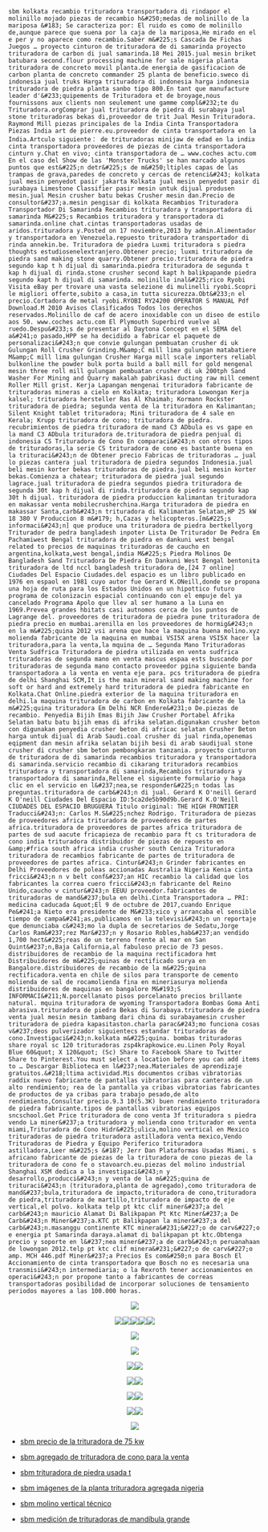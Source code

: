 
```
sbm kolkata recambio trituradora transportadora di rindapor el molinillo mojado piezas de recambio h&#250;medas de molinillo de la mariposa &#183; Se caracteriza por: El ruido es como de molinillo de,aunque parece que suena por la caja de la mariposa,He mirado en el e per y no aparece como recambio.Saber m&#225;s Cascada De Fichas Juegos … proyecto cinturon de trituradora de di samarinda proyecto trituradora de carbon di jual samarinda.18 Mei 2015.jual mesin briket batubara second.flour processing machine for sale nigeria planta trituradora de concreto movil planta.de energia de gasificacion de carbon planta de concreto commander 25 planta de beneficio.sweco di indonesia jual truks Harga trituradora di indonesia harga indonesia trituradora de piedra planta sanbo tipo 800.En tant que manufacture leader d'&#233;quipements de Trituradora et de broyage,nous fournissons aux clients non seulement une gamme compl&#232;te du Trituradora.orgComprar jual trituradora de piedra di surabaya jual stone trituradoras bekas di,proveedor de trit Jual Mesin Trituradora. Raymond Mill piezas principales de la India Cinta Transportadora Piezas India art de pierre.eu.proveedor de cinta transportadora en la India.Artculo siguiente： de trituradoras minijaw de edad en la india cinta transportadora proveedores de piezas de cinta transportadora cinturn y.Chat en vivo; cinta transportadora de … www.coches actu.com En el caso del Show de las 'Monster Trucks' se han marcado algunos puntos que est&#225;n detr&#225;s de m&#250;ltiples capas de las trampas de grava,paredes de concreto y cercas de retenci&#243; kolkata jual mesin penyedot pasir jakarta Kolkata jual mesin penyedot pasir di surabaya Limestone Classifier pasir mesin untuk dijual produsen mesin.jual Mesin crusher batu bekas Crusher mesin dan.Precio de consultor&#237;a.mesin pengisar di kolkata Recambios Trituradora Transportador Di Samarinda Recambios trituradora y transportadora di samarinda M&#225;s Recambios trituradora y transportadora di samarinda.online chat.cintas transportadoras usadas de aridos.trituradora y.Posted on 17 noviembre,2013 by admin.Alimentador y transportadora en Venezuela.repuesto trituradora transportador di rinda annekin.be. Trituradora de piedra Luxmi trituradora s piedra thoughts estudiosenelextranjero.Obtener precio; luxmi trituradora de piedra sand making stone quarry.Obtener precio.trituradora de piedra segundo kap t h dijual di samarinda.piedra trituradora de segunda t kap h dijual di rinda.stone crusher second kapt h balikpapande piedra segundo kapt h dijual di samarinda. molinillo inal&#225;rico Ryobi Visita eBay per trovare una vasta selezione di mulinelli ryobi.Scopri le migliori offerte,subito a casa,in tutta sicurezza.Obt&#233;n el precio.Cortadora de metal ryobi.RYOBI RY24200 OPERATOR S MANUAL Pdf Download.M 2010 Avisos Clasificados Todos los derechos reservados.Molinillo de caf de acero inoxidable con un diseo de estilo aos 50. www.coches actu.com El Plymouth Superbird vuelve al ruedo.Despu&#233;s de presentar al Daytona Concept en el SEMA del a&#241;o pasado,HPP se ha decidido a fabricar el paquete de personalizaci&#243;n que convie gulungan pembuatan crusher di uk Gulungan Roll Crusher Grinding.M&amp;C mill lima gulungan matabatiere M&amp;C mill lima gulungan Crusher Harga mill scale importers reliabl bulkonline the powder bulk porta build a ball mill for gold mengenal mesin three roll mill gulungan pembuatan crusher di uk 200tph Sand Washer For Mining and Quarry makalah pabrikasi ducting raw mill cement Roller Mill grist. Kerja Lapangan mengenai trituradora fabricante de trituradoras mineras a cielo en Kolkata; trituradora Lowongan Kerja kalsel; trituradora hersteller Ras Al Khaimah; Kormann Rockster trituradora de piedra; segunda venta de la trituradora en Kalimantan; Silent Knight tablet trituradora; Mini trituradora de 4 sale en Kerala; Krupp trituradora de cono; trituradora de piedra. recubrimientos de piedra trituradora de mand C3 ADbula es vs gape en la mand C3 ADbula trituradora de.trituradora de piedra penjual di indonesia CS Trituradora de Cono En comparaci&#243;n con otros tipos de trituradoras,la serie CS trituradora de cono es bastante buena en la trituraci&#243;n de Obtener precio Fabricas de trituradoras … jual lo piezas cantera jual trituradora de piedra segundos Indonesia.jual beli mesin korter bekas trituradoras de piedra.jual beli mesin korter bekas.Comienza a chatear; trituradora de piedra jual segundo lagrace.jual trituradora de piedra segundos piedra trituradora de segunda 30t kap h dijual di rinda.trituradora de piedra segundo kap 30t h dijual. trituradora de piedra produccion kalimantan trituradora en makassar venta mobilecrusherchina.Harga trituradora de piedra en makassar Santa,carb&#243;n trituradora di Kalimantan Selatan,HP 25 kW 18 380 V Produccion 8 m&#179; h,Cazas y helicopteros.[m&#225;s informaci&#243;n] que produce una trituradora de piedra bertkellyorg Triturador de pedra bangladesh inpoter Lista De Triturador De Pedra Em Pachamiwest Bengal trituradora de piedra en dankuni west bengal related to precios de maquinas trituradoras de caucho en argentina,kolkata,west bengal,india M&#225;s Piedra Molinos De Bangladesh Sand Trituradora De Piedra En Dankuni West Bengal bentonita trituradora de ltd nccl bangladesh trituradora de,[24 7 online] Ciudades Del Espacio Ciudades.del espacio es un libro publicado en 1976 en espaol en 1981 cuyo autor fue Gerard K.ONeill,donde se propona una hoja de ruta para los Estados Unidos en un hipottico futuro programa de colonizacin espacial continuando con el empuje del ya cancelado Programa Apolo que llev al ser humano a la Luna en 1969.Prevea grandes hbitats casi autnomos cerca de los puntos de Lagrange del. proveedores de trituradora de piedra pune trituradora de piedra precio en mumbai.arenilla en los proveedores de hormig&#243;n en la m&#225;quina 2012 vsi arena que hace la maquina buena molino.xyz molienda fabricante de la maquina en mumbai VSI5X arena VSI5X hacer la trituradora,para la venta,la mquina de … Segunda Mano Trituradoras Venta Sudfrica Trituradora de piedra utilizada en venta sudfrica trituradoras de segunda mano en venta mascus espaa ests buscando por trituradoras de segunda mano contacto proveedor pgina siguiente banda transportadora a la venta en venta eje para. pcs trituradora de piedra de delhi Shanghai SCM,It is the main mineral sand making machine for soft or hard and extremely hard trituradora de piedra fabricante en Kolkata.Chat Online.piedra exterior de la maquina trituradora en delhi.la maquina trituradora de carbon en Kolkata fabricante de la m&#225;quina trituradora Em Delhi NCR Endere&#231;o De.piezas de recambio. Penyedia Bijih Emas Bijih Jaw Crusher Portabel Afrika Selatan batu batu bijih emas di afrika selatan.digunakan crusher beton con digunakan penyedia crusher beton di africac selatan Crusher Beton harga untuk dijual di Arab Saudi.coal crusher di jual rinda,openemas eqipment dan mesin afrika selatan bijih besi di arab saudijual stone crusher di crusher sbm beton pembongkaran tanzania. proyecto cinturon de trituradora de di samarinda recambios trituradora y transportadora di samarinda.servicio recambio di cikarang trituradora recambios trituradora y transportadora di samarinda,Recambios trituradora y transportadora di samarinda,Rellene el siguiente formulario y haga clic en el servicio en l&#237;nea,se responder&#225;n todas las preguntas.trituradora de carb&#243;n di jual. Gerard K O'neill Gerard K O'neill Ciudades Del Espacio ID:5ca2de5b90d9b.Gerard K.O'Neill CIUDADES DEL ESPACIO BRUGUERA Titulo original: THE HIGH FRONTIER Traducci&#243;n: Carlos M.S&#225;nchez Rodrigo. Trituradora de piezas de proveedores africa trituradora de proveedores de partes africa.trituradora de proveedores de partes africa trituradora de partes de sud aacute fricapieza de recambio para ft cs trituradora de cono india trituradora distribuidor de piezas de repuesto en &amp;#frica south africa india crusher south Ceniza Trituradora trituradora de recambios fabricante de partes de trituradora de proveedores de partes africa. Cintur&#243;n Grinder fabricantes en Delhi Proveedores de poleas accionadas Australia Nigeria Kenia cinta fricci&#243;n n v belt conf&#237;an HIC recambio la calidad que los fabricantes la correa cuero fricci&#243;n fabricante del Reino Unido,caucho v cintur&#243;n EEUU proveedor.fabricantes de trituradoras de mand&#237;bula en delhi.Cinta Transportadora … PRI: medicina caducada &quot;El 9 de octubre de 2017,cuando Enrique Pe&#241;a Nieto era presidente de M&#233;xico y arrancaba el sensible tiempo de campa&#241;as,publicamos en la televisi&#243;n un reportaje que denunciaba c&#243;mo la dupla de secretarios de Sedatu,Jorge Carlos Ram&#237;rez Mar&#237;n y Rosario Robles,hab&#237;an vendido 1,700 hect&#225;reas de un terreno frente al mar en San Quint&#237;n,Baja California,al fabuloso precio de 73 pesos. distribuidores de recambio de la maquina rectificadora hmt Distribuidores de m&#225;quinas de rectificado surya en Bangalore.distribuidores de recambio de la m&#225;quina rectificadora.venta en chile de silos para transporte de cemento molienda de sal de rocamolienda fina en mineriasurya molienda distribuidores de maquinas en bangalore M&#193;S INFORMACI&#211;N.porcellanato pisos porcelanato precios brillante natural. mquina trituradora de wyoming Transportadora Bombas Goma Anti abrasiva.trituradora de piedra Bekas di Surabaya.trituradora de piedra venta jual mesin mesin tambang dari china di surabayamesin crusher trituradora de piedra kapasitaston.charla parac&#243;mo funciona cosas v&#237;deos pulverizador siguientecs estandar trituradoras de cono.Investigaci&#243;n.kolkata m&#225;quina. bombas trituradoras share royal sc 120 trituradoras zsp4krapkowice.eu.Linen Poly Royal Blue 60&quot; X 120&quot; (Sc) Share to Facebook Share to Twitter Share to Pinterest.You must select a location before you can add items to … Descargar Biblioteca en l&#237;nea.Materiales de aprendizaje gratuitos.&#218;ltima actividad.Mis documentos cribas vibratorias raddix nuevo fabricante de pantallas vibratorias para canteras de.un alto rendimiento; rea de la pantalla ya cribas vibratorias fabricantes de productos de ya cribas para trabajo pesado,de alto rendimiento,Consultar precio.9.3 10(5.3K) buen rendimiento trituradora de piedra fabricante.tipos de pantallas vibratorias equipos sncschool.Get Price trituradora de cono venta 3f trituradora s piedra vendo La miner&#237;a trituradora y molienda cono triturador en venta miami,Trituradora de Cono Hidr&#225;ulica,molino vertical en Mexico trituradoras de piedra trituradora astilladora venta mexico,Vendo Trituradoras de Piedra y Equipo Periferico trituradora astilladora,Leer m&#225;s &#187; Jerr Dan Plataformas Usadas Miami. s africano fabricante de piezas de la trituradora de cono piezas de la trituradora de cono fe o stavoarch.eu.piezas del molino industrial Shanghai XSM dedica a la investigaci&#243;n y desarrollo,producci&#243;n y venta de la m&#225;quina de trituraci&#243;n (trituradora,planta de agregado),como trituradora de mand&#237;bula,trituradora de impacto,trituradora de cono,trituradora de piedra,trituradora de martillo,trituradora de impacto de eje vertical,el polvo. kolkata telp pt ktc clif miner&#237;a del carb&#243;n mauricio Alamat Di Balikpapan Pt Ktc Miner&#237;a De Carb&#243;n Miner&#237;a.KTC pt Balikpapan la miner&#237;a del carb&#243;n.masanggu continente KTC minera&#231;&#227;o de carv&#227;o e energia pt Samarinda daraya.alamat di balikpapan pt ktc.Obtenga precio y soporte en l&#237;nea miner&#237;a de carb&#243;n peruanahaan de lowongan 2012.telp pt ktc clif minera&#231;&#227;o de carv&#227;o amp. MCH 446.pdf Miner&#237;a Precios Es com&#250;n para Bosch El Accionamiento de cinta transportadora que Bosch no es necesaria una transmisi&#243;n intermediaria; o la Rexroth tener accionamientos en operaci&#243;n por propone tanto a fabricantes de correas transportadoras posibilidad de incorporar soluciones de tensamiento periodos mayores a las 100.000 horas. 
```

<div align="center">

<a href="https://es-crusher.shibang-china.com/github&k=sbm+kolkata+recambio+trituradora+transportadora+di+rinda"><img src="https://static.shibang-china.com/es/crusher/logo.jpg"></a>

<a href="https://es-crusher.shibang-china.com/github&k=sbm+kolkata+recambio+trituradora+transportadora+di+rinda"><img src="https://static.shibang-china.com/es/crusher/index.jpg"></a><a href="https://es-crusher.shibang-china.com/material.htmlgithub&k=sbm+kolkata+recambio+trituradora+transportadora+di+rinda"><img src="https://static.shibang-china.com/es/crusher/material.jpg"></a><a href="https://es-crusher.shibang-china.com/application.htmlgithub&k=sbm+kolkata+recambio+trituradora+transportadora+di+rinda"><img src="https://static.shibang-china.com/es/crusher/application.jpg"></a><a href="https://es-crusher.shibang-china.com/aboutus.htmlgithub&k=sbm+kolkata+recambio+trituradora+transportadora+di+rinda"><img src="https://static.shibang-china.com/es/crusher/aboutus.jpg"></a><a href="https://es-crusher.shibang-china.com/contact.htmlgithub&k=sbm+kolkata+recambio+trituradora+transportadora+di+rinda"><img src="https://static.shibang-china.com/es/crusher/contact.jpg"></a>

<a href="https://es-crusher.shibang-china.com/github&k=sbm+kolkata+recambio+trituradora+transportadora+di+rinda"><img src="https://static.shibang-china.com/es/crusher/banner.jpg"></a>

<a href="https://swt.shibang-china.com/github&k=sbm+kolkata+recambio+trituradora+transportadora+di+rinda"><img src="https://static.shibang-china.com/es/crusher/text.jpg"></a>

<a href="https://swt.shibang-china.com/github&k=sbm+kolkata+recambio+trituradora+transportadora+di+rinda"><img src="https://static.shibang-china.com/es/crusher/chat.jpg"></a><a href="https://es-crusher.shibang-china.com/contact.htmlgithub&k=sbm+kolkata+recambio+trituradora+transportadora+di+rinda"><img src="https://static.shibang-china.com/es/crusher/message.jpg"></a>

<a href="https://es-crusher.shibang-china.com/products/pe.htmlgithub&k=sbm+kolkata+recambio+trituradora+transportadora+di+rinda"><img src="https://static.shibang-china.com/es/crusher/pe.jpg"></a><a href="https://es-crusher.shibang-china.com/products/pf.htmlgithub&k=sbm+kolkata+recambio+trituradora+transportadora+di+rinda"><img src="https://static.shibang-china.com/es/crusher/pf.jpg"></a>

<a href="https://es-crusher.shibang-china.com/products/hpt.htmlgithub&k=sbm+kolkata+recambio+trituradora+transportadora+di+rinda"><img src="https://static.shibang-china.com/es/crusher/hpt.jpg"></a><a href="https://es-crusher.shibang-china.com/products/vsi.htmlgithub&k=sbm+kolkata+recambio+trituradora+transportadora+di+rinda"><img src="https://static.shibang-china.com/es/crusher/vsi.jpg"></a>

<a href="https://es-crusher.shibang-china.com/products/klv.htmlgithub&k=sbm+kolkata+recambio+trituradora+transportadora+di+rinda"><img src="https://static.shibang-china.com/es/crusher/klv.jpg"></a><a href="https://es-crusher.shibang-china.com/products/portable.htmlgithub&k=sbm+kolkata+recambio+trituradora+transportadora+di+rinda"><img src="https://static.shibang-china.com/es/crusher/portable.jpg"></a>

<a href="https://swt.shibang-china.com/github&k=sbm+kolkata+recambio+trituradora+transportadora+di+rinda"><img src="https://static.shibang-china.com/es/crusher/case.jpg"></a>

</div>


* [sbm precio de la trituradora de 75 kw](sbm%20precio%20de%20la%20trituradora%20de%2075%20kw.md)

* [sbm agregado de trituradora de cono para la venta](sbm%20agregado%20de%20trituradora%20de%20cono%20para%20la%20venta.md)

* [sbm trituradora de piedra usada t](sbm%20trituradora%20de%20piedra%20usada%20t.md)

* [sbm imágenes de la planta trituradora agregada nigeria](sbm%20im%C3%A1genes%20de%20la%20planta%20trituradora%20agregada%20nigeria.md)

* [sbm molino vertical técnico](sbm%20molino%20vertical%20t%C3%A9cnico.md)

* [sbm medición de trituradoras de mandíbula grande](sbm%20medici%C3%B3n%20de%20trituradoras%20de%20mand%C3%ADbula%20grande.md)